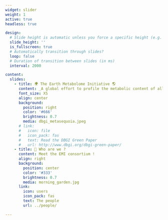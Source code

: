 ```yaml
---
widget: slider
weight: 1
active: true
headless: true

design:
  # Slide height is automatic unless you force a specific height (e.g. '400px')
  slide_height: ''
  is_fullscreen: true
  # Automatically transition through slides?
  loop: false
  # Duration of transition between slides (in ms)
  interval: 2000

content:
  slides:
    - title: 🌍 The Earth Metabolome Initiative 🌎
      content: _A global effort to profile the metabolic content of all currently known species on our planet_
      font_size: XS
      align: center
      background:
        position: right
        color: '#666'
        brightness: 0.7
        media: dbgi_metasequoia.jpeg
      # link:
      #   icon: file
      #   icon_pack: fas
      #   text: Read the DBGI Green Paper
      #   url: http://www.dbgi.org/dbgi-green-paper/
    - title: 👋 Who are we ?
      content: Meet the EMI consortium !
      align: right
      background:
        position: center
        color: '#333'
        brightness: 0.7
        media: morning_garden.jpg
      link:
        icon: users
        icon_pack: fas
        text: The people
        url: ../people/

---
```

